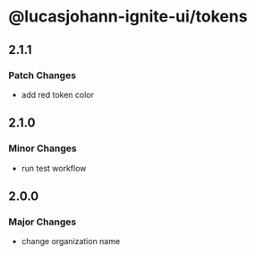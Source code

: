 # @lucasjohann-ignite-ui/tokens

## 2.1.1

### Patch Changes

- add red token color

## 2.1.0

### Minor Changes

- run test workflow

## 2.0.0

### Major Changes

- change organization name
